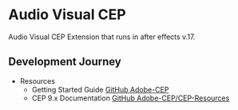 # Audio Visual CEP
Audio Visual CEP Extension that runs in after effects v.17.

## Development Journey
- Resources
	- Getting Started Guide [GitHub Adobe-CEP](https://github.com/Adobe-CEP/Getting-Started-guides)
	- CEP 9.x Documentation [GitHub Adobe-CEP/CEP-Resources](https://github.com/Adobe-CEP/CEP-Resources/blob/master/CEP_9.x/Documentation/CEP%209.0%20HTML%20Extension%20Cookbook.md)

